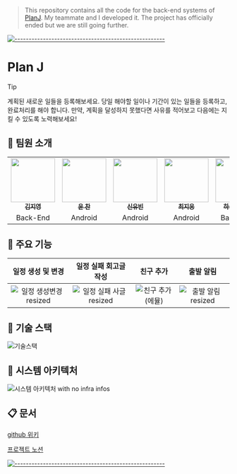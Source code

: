 > This repository contains all the code for the back-end systems of [PlanJ](https://github.com/boostcampwm2023/and02-PlanJ). My teammate and I developed it. The project has officially ended but we are still going further.


[![-----------------------------------------------------](https://user-images.githubusercontent.com/10940214/155750931-fc094349-b6ec-4e1f-9f9a-113e67941119.jpg)]()

# Plan J
> [!Tip]
> 계획된 새로운 일들을 등록해보세요. 당일 해야할 일이나 기간이 있는 일들을 등록하고, 완료처리를 해야 합니다. 만약, 계획을 달성하지 못했다면 사유를 적어보고 다음에는 지킬 수 있도록 노력해보세요!


## 🏹 팀원 소개

<table>
<tbody>
<tr>
<td align="center"><a href="https://github.com/famo1245"><img src="https://github.com/famo1245.png" width='100px;' alt=""/><br /><sub><b>김지영</b></sub></a><br /></td>
<td align="center"><a href="https://github.com/Yoon-Chan"><img src="https://github.com/Yoon-Chan.png" width="100px;" alt=""/><br /><sub><b>윤 찬</b></sub></a><br /></td>
<td align="center"><a href="https://github.com/yubin0727"><img src="https://github.com/yubin0727.png" width="100px;" alt=""/><br /><sub><b>신유빈</b></sub></a><br /></td>
<td align="center"><a href="https://github.com/heyera"><img src="https://github.com/heyera.png" width="100px;" alt=""/><br /><sub><b>최지웅</b></sub></a><br /></td>
<td align="center"><a href="https://github.com/ganjanggejang"><img src="https://github.com/ganjanggejang.png" width="100px;" alt=""/><br /><sub><b>하준수</b></sub></a><sub> Me!</sub><br /></td>
</tr>
<tr align="center">
<td>Back-End</td>
<td>Android</td>
<td>Android</td>
<td>Android</td>
<td>Back-End</td>
</tr>
</tbody>
</table>



## 🎡 주요 기능
|일정 생성 및 변경|일정 실패 회고글 작성|친구 추가|출발 알림|
|:-:|:-:|:-:|:-:|
| ![일정 생성변경 resized](https://github.com/boostcampwm2023/and02-PlanJ/assets/35479251/8acf0e4c-9c51-4475-8b14-33c9f2f8be8e)|![일정 실패 사글 resized](https://github.com/boostcampwm2023/and02-PlanJ/assets/35479251/526bbfa2-3365-490f-9b50-4435836ab6fd)|![친구 추가(에뮬)](https://github.com/boostcampwm2023/and02-PlanJ/assets/35479251/dfcdd823-b90f-4402-905a-7eda94d325b7) |![출발 알림 resized](https://github.com/boostcampwm2023/and02-PlanJ/assets/35479251/ae1b2f84-88ce-4e88-b65e-cdd498414867)
 





## 📌 기술 스택
![기술스택](https://github.com/boostcampwm2023/and02-PlanJ/assets/35479251/af2e84de-8ff7-4da5-af5d-9b4610c5eb9e)




## 🧶 시스템 아키텍처
![시스템 아키텍처 with no infra infos](https://github.com/boostcampwm2023/and02-PlanJ/assets/35479251/b25af1d7-b6da-4656-901f-57d20d0abaa4)



## 📋 문서
[github 위키](https://github.com/boostcampwm2023/and02-MyTodoList/wiki)

[프로젝트 노션](https://www.notion.so/Plan-J-dd283b9bfff24ac7817d79e304acbd4e)

[![-----------------------------------------------------](https://user-images.githubusercontent.com/10940214/155750931-fc094349-b6ec-4e1f-9f9a-113e67941119.jpg)]()
